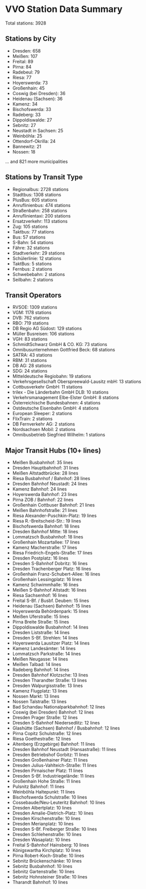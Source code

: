 # VVO Station Data Summary

Total stations: 3928

## Stations by City

- Dresden: 658
- Meißen: 107
- Freital: 89
- Pirna: 84
- Radebeul: 79
- Riesa: 77
- Hoyerswerda: 73
- Großenhain: 45
- Coswig (bei Dresden): 36
- Heidenau (Sachsen): 36
- Kamenz: 34
- Bischofswerda: 33
- Radeberg: 33
- Dippoldiswalde: 27
- Sebnitz: 27
- Neustadt in Sachsen: 25
- Weinböhla: 25
- Ottendorf-Okrilla: 24
- Bannewitz: 21
- Nossen: 18

... and 821 more municipalities

## Stations by Transit Type

- Regionalbus: 2728 stations
- Stadtbus: 1308 stations
- PlusBus: 605 stations
- Anruflinienbus: 474 stations
- Straßenbahn: 258 stations
- Anruflinientaxi: 200 stations
- Ersatzverkehr: 113 stations
- Zug: 105 stations
- Taktbus: 77 stations
- Bus: 57 stations
- S-Bahn: 54 stations
- Fähre: 32 stations
- Stadtverkehr: 29 stations
- Schülerlinie: 12 stations
- TaktBus: 5 stations
- Fernbus: 2 stations
- Schwebebahn: 2 stations
- Seilbahn: 2 stations

## Transit Operators

- RVSOE: 1309 stations
- VGM: 1178 stations
- DVB: 762 stations
- RBO: 719 stations
- DB Regio AG Südost: 129 stations
- Müller Busreisen: 106 stations
- VGH: 83 stations
- SchmidtSchwarz GmbH & CO. KG: 73 stations
- Omnibusunternehmen Gottfried Beck: 68 stations
- SATRA: 43 stations
- RBM: 31 stations
- DB AG: 28 stations
- SDG: 24 stations
- Mitteldeutsche Regiobahn: 19 stations
- Verkehrsgesellschaft Oberspreewald-Lausitz mbH: 13 stations
- Cottbusverkehr GmbH: 11 stations
- trilex - Die Länderbahn GmbH DLB: 10 stations
- Verkehrsmanagement Elbe-Elster GmbH: 8 stations
- Österreichische Bundesbahnen: 4 stations
- Ostdeutsche Eisenbahn GmbH: 4 stations
- European Sleeper: 2 stations
- FlixTrain: 2 stations
- DB Fernverkehr AG: 2 stations
- Nordsachsen Mobil: 2 stations
- Omnibusbetrieb Siegfried Wilhelm: 1 stations

## Major Transit Hubs (10+ lines)

- Meißen Busbahnhof: 35 lines
- Dresden Hauptbahnhof: 31 lines
- Meißen Altstadtbrücke: 28 lines
- Riesa Busbahnhof / Bahnhof: 28 lines
- Dresden Bahnhof Neustadt: 24 lines
- Kamenz Bahnhof: 24 lines
- Hoyerswerda Bahnhof: 23 lines
- Pirna ZOB / Bahnhof: 22 lines
- Großenhain Cottbuser Bahnhof: 21 lines
- Meißen Bahnhofstraße: 21 lines
- Riesa Alexander-Puschkin-Platz: 19 lines
- Riesa R.-Breitscheid-Str.: 19 lines
- Bischofswerda Bahnhof: 18 lines
- Dresden Bahnhof Mitte: 18 lines
- Lommatzsch Busbahnhof: 18 lines
- Großenhain Mozartallee: 17 lines
- Kamenz Macherstraße: 17 lines
- Riesa Friedrich-Engels-Straße: 17 lines
- Dresden Postplatz: 16 lines
- Dresden S-Bahnhof Dobritz: 16 lines
- Dresden Trachenberger Platz: 16 lines
- Großenhain Franz-Schubert-Allee: 16 lines
- Großenhain Lessingplatz: 16 lines
- Kamenz Schwimmhalle: 16 lines
- Meißen S-Bahnhof Altstadt: 16 lines
- Riesa Sachsenhof: 16 lines
- Freital S-Bf. / Busbf. Deuben: 15 lines
- Heidenau (Sachsen) Bahnhof: 15 lines
- Hoyerswerda Behördenpark: 15 lines
- Meißen Uferstraße: 15 lines
- Pirna Breite Straße: 15 lines
- Dippoldiswalde Busbahnhof: 14 lines
- Dresden Liststraße: 14 lines
- Dresden S-Bf. Strehlen: 14 lines
- Hoyerswerda Lausitzer Platz: 14 lines
- Kamenz Landesämter: 14 lines
- Lommatzsch Parkstraße: 14 lines
- Meißen Neugasse: 14 lines
- Meißen Talbad: 14 lines
- Radeberg Bahnhof: 14 lines
- Dresden Bahnhof Klotzsche: 13 lines
- Dresden Tharandter Straße: 13 lines
- Dresden Walpurgisstraße: 13 lines
- Kamenz Flugplatz: 13 lines
- Nossen Markt: 13 lines
- Nossen Talstraße: 13 lines
- Bad Schandau Nationalparkbahnhof: 12 lines
- Coswig (bei Dresden) Bahnhof: 12 lines
- Dresden Prager Straße: 12 lines
- Dresden S-Bahnhof Niedersedlitz: 12 lines
- Glashütte (Sachsen) Bahnhof / Busbahnhof: 12 lines
- Pirna Copitz Schulstraße: 12 lines
- Riesa Goethestraße: 12 lines
- Altenberg (Erzgebirge) Bahnhof: 11 lines
- Dresden Bahnhof Neustadt (Hansastraße): 11 lines
- Dresden Betriebshof Gorbitz: 11 lines
- Dresden Großenhainer Platz: 11 lines
- Dresden Julius-Vahlteich-Straße: 11 lines
- Dresden Pirnaischer Platz: 11 lines
- Dresden S-Bf. Industriegelände: 11 lines
- Großenhain Hohe Straße: 11 lines
- Pulsnitz Bahnhof: 11 lines
- Weinböhla Haltepunkt: 11 lines
- Bischofswerda Schulstraße: 10 lines
- Cossebaude/Neu-Leuteritz Bahnhof: 10 lines
- Dresden Albertplatz: 10 lines
- Dresden Amalie-Dietrich-Platz: 10 lines
- Dresden Kirschenstraße: 10 lines
- Dresden Merianplatz: 10 lines
- Dresden S-Bf. Freiberger Straße: 10 lines
- Dresden Schlehenstraße: 10 lines
- Dresden Wasaplatz: 10 lines
- Freital S-Bahnhof Hainsberg: 10 lines
- Königswartha Kirchplatz: 10 lines
- Pirna Robert-Koch-Straße: 10 lines
- Sebnitz Brückenschänke: 10 lines
- Sebnitz Busbahnhof: 10 lines
- Sebnitz Gartenstraße: 10 lines
- Sebnitz Hohnsteiner Straße: 10 lines
- Tharandt Bahnhof: 10 lines
